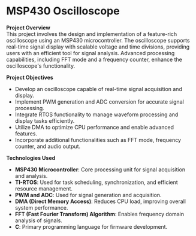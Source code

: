 # MSP430 Oscilloscope
__Project Overview__  
This project involves the design and implementation of a feature-rich oscilloscope using an MSP430 microcontroller. The oscilloscope supports real-time signal display with scalable voltage and time divisions, providing users with an efficient tool for signal analysis. Advanced processing capabilities, including FFT mode and a frequency counter, enhance the oscilloscope's functionality.

__Project Objectives__    
 - Develop an oscilloscope capable of real-time signal acquisition and display.
 - Implement PWM generation and ADC conversion for accurate signal processing.
 - Integrate RTOS functionality to manage waveform processing and display tasks efficiently.
 - Utilize DMA to optimize CPU performance and enable advanced features.
 - Incorporate additional functionalities such as FFT mode, frequency counter, and audio output.

__Technologies Used__    
 - **MSP430 Microcontroller**: Core processing unit for signal acquisition and analysis.
 - **TI-RTOS**: Used for task scheduling, synchronization, and efficient resource management.
 - **PWM and ADC**: Used for signal generation and acquisition.
 - **DMA (Direct Memory Access)**: Reduces CPU load, improving overall system performance.
 - **FFT (Fast Fourier Transform) Algorithm**: Enables frequency domain analysis of signals.
 - **C**: Primary programming language for firmware development.


